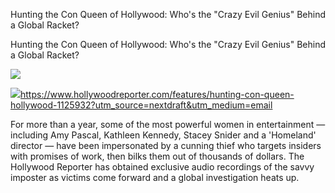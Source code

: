 Hunting the Con Queen of Hollywood: Who's the "Crazy Evil Genius" Behind a Global Racket?

Hunting the Con Queen of Hollywood: Who's the "Crazy Evil Genius" Behind a Global Racket?

![](../_resources/af9325a370c0b3a90baf4e188e708413.png)

![](../_resources/0664f88e80a7ff09f7c612d4ac6d616e.png)https://www.hollywoodreporter.com/features/hunting-con-queen-hollywood-1125932?utm_source=nextdraft&utm_medium=email

For more than a year, some of the most powerful women in entertainment — including Amy Pascal, Kathleen Kennedy, Stacey Snider and a 'Homeland' director — have been impersonated by a cunning thief who targets insiders with promises of work, then bilks them out of thousands of dollars. The Hollywood Reporter has obtained exclusive audio recordings of the savvy imposter as victims come forward and a global investigation heats up.